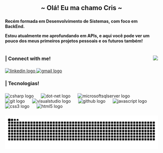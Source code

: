 <h2 align="center">~ Olá! Eu ma chamo Cris ~</h2>

###

<h4 align="left">Recém formada em Desenvolvimento de Sistemas, com foco em BackEnd. 
  
  Estou atualmente me aprofundando em APIs, e aqui você pode ver um pouco dos meus primeiros projetos pessoais e os futuros também!</h4>

#

<img align="right" height="198" src="https://i.pinimg.com/originals/f9/57/6f/f9576fca9fc8ef79976a1d6327bbe9ae.gif"  />

###

<h3 align="left">| Connect with me!</h3>

###

<div align="left">
  <a href="https://www.linkedin.com/in/cris-santos-carvalho/" target="_blank">
    <img src="https://img.shields.io/static/v1?message=LinkedIn&logo=linkedin&label=&color=0077B5&logoColor=white&labelColor=&style=for-the-badge" height="30" alt="linkedin logo"  />
  </a>
  <a href="crislainedecarvalho499@gmail.com" target="_blank">
    <img src="https://img.shields.io/static/v1?message=Gmail&logo=gmail&label=&color=D14836&logoColor=white&labelColor=&style=for-the-badge" height="30" alt="gmail logo"  />
  </a>
</div>

###

<h3 align="left">| Tecnologias!</h3>

###

<div align="left">
  <img src="https://cdn.jsdelivr.net/gh/devicons/devicon/icons/csharp/csharp-original.svg" height="37" alt="csharp logo"  />
  <img width="16" />
  <img src="https://cdn.jsdelivr.net/gh/devicons/devicon/icons/dot-net/dot-net-original.svg" height="37" alt="dot-net logo"  />
  <img width="16" />
  <img src="https://cdn.jsdelivr.net/gh/devicons/devicon/icons/microsoftsqlserver/microsoftsqlserver-plain.svg" height="37" alt="microsoftsqlserver logo"  />
  <img width="16" />
  <img src="https://cdn.jsdelivr.net/gh/devicons/devicon/icons/git/git-original.svg" height="37" alt="git logo"  />
  <img width="16" />
  <img src="https://cdn.jsdelivr.net/gh/devicons/devicon/icons/visualstudio/visualstudio-plain.svg" height="37" alt="visualstudio logo"  />
  <img width="16" />
  <img src="https://cdn.jsdelivr.net/gh/devicons/devicon/icons/github/github-original.svg" height="37" alt="github logo"  />
  <img width="16" />
  <img src="https://cdn.jsdelivr.net/gh/devicons/devicon/icons/javascript/javascript-original.svg" height="37" alt="javascript logo"  />
  <img width="16" />
  <img src="https://cdn.jsdelivr.net/gh/devicons/devicon/icons/css3/css3-original.svg" height="37" alt="css3 logo"  />
  <img width="16" />
  <img src="https://cdn.jsdelivr.net/gh/devicons/devicon/icons/html5/html5-original.svg" height="37" alt="html5 logo"  />
</div>

###

<img src="https://raw.githubusercontent.com/crislaine-santos/crislaine-santos/output/snake.svg" alt="Snake animation" />

###




          
